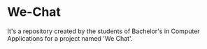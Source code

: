 # We-Chat
It's a repository created by the students of Bachelor's in Computer Applications for a project named 'We Chat'.
